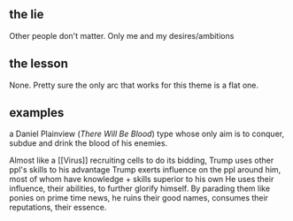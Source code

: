 ## the lie
Other people don't matter. Only me and my desires/ambitions

## the lesson
None. Pretty sure the only arc that works for this theme is a flat one.

## examples
a Daniel Plainview (*There Will Be Blood*) type whose only aim is to conquer, subdue and drink the blood of his enemies.

Almost like a [[Virus]] recruiting cells to do its bidding, Trump uses other ppl's skills to his advantage
Trump exerts influence on the ppl around him, most of whom have knowledge + skills superior to his own
He uses their influence, their abilities, to further glorify himself.
By parading them like ponies on prime time news, he ruins their good names, consumes their reputations, their essence.

